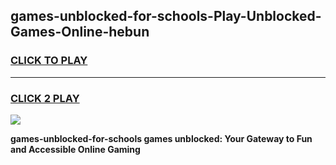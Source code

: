 
## games-unblocked-for-schools-Play-Unblocked-Games-Online-hebun
<h3>
<a href="https://premium76.site?title=games-unblocked-for-schools&ref=24A">CLICK TO PLAY</a></h3>
<hr>

<h3>
<a href="https://premium76.site?title=games-unblocked-for-schools&ref=24A">CLICK 2 PLAY</a>
  
</h3>

<a href="https://premium76.site?title=games-unblocked-for-schools&ref=24A"><img src="https://clearcache.store/games.png"></a>


**games-unblocked-for-schools games unblocked: Your Gateway to Fun and Accessible Online Gaming**
